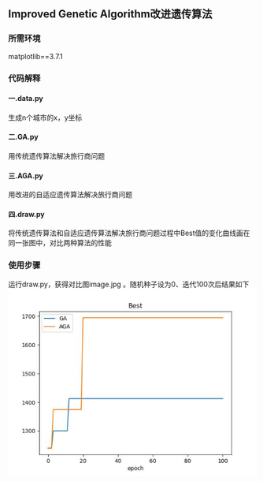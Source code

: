 ## Improved Genetic Algorithm改进遗传算法



### 所需环境
matplotlib==3.7.1


### 代码解释
#### 一.data.py
生成n个城市的x，y坐标

#### 二.GA.py
用传统遗传算法解决旅行商问题

#### 三.AGA.py
用改进的自适应遗传算法解决旅行商问题

#### 四.draw.py
将传统遗传算法和自适应遗传算法解决旅行商问题过程中Best值的变化曲线画在同一张图中，对比两种算法的性能


### 使用步骤
运行draw.py，获得对比图image.jpg 。随机种子设为0、迭代100次后结果如下
![image](image.jpg)
